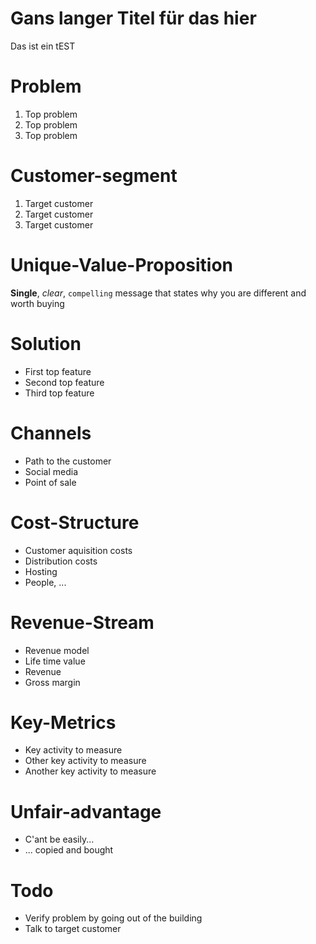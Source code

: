 # Gans langer Titel für das hier
Das ist ein tEST

# Problem
1. Top problem
1. Top problem
1. Top problem

# Customer-segment
1. Target customer
1. Target customer
1. Target customer

# Unique-Value-Proposition
**Single**, _clear_, `compelling` message that states why you are different and worth buying

# Solution
- First top feature
- Second top feature
- Third top feature

# Channels
- Path to the customer
- Social media
- Point of sale

# Cost-Structure
- Customer aquisition costs
- Distribution costs
- Hosting
- People, ...

# Revenue-Stream
- Revenue model 
- Life time value
- Revenue
- Gross margin

# Key-Metrics
- Key activity to measure
- Other key activity to measure
- Another key activity to measure

# Unfair-advantage
- C'ant be easily...
- ... copied and bought

# Todo
- Verify problem by going out of the building
- Talk to target customer
